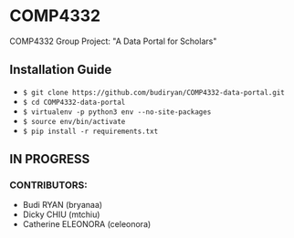 # COMP4332
COMP4332 Group Project: "A Data Portal for Scholars"

## Installation Guide
- `$ git clone https://github.com/budiryan/COMP4332-data-portal.git`
- `$ cd COMP4332-data-portal`
- `$ virtualenv -p python3 env --no-site-packages`
- `$ source env/bin/activate`
- `$ pip install -r requirements.txt`


## IN PROGRESS
### CONTRIBUTORS:
- Budi RYAN (bryanaa)
- Dicky CHIU (mtchiu)
- Catherine ELEONORA (celeonora)
